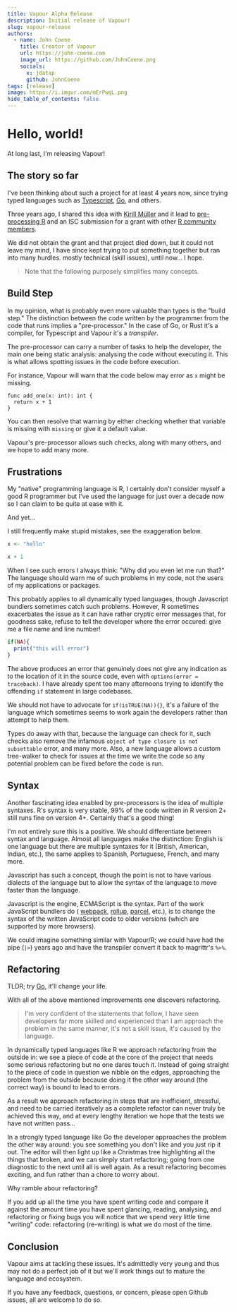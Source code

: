 ```yaml
---
title: Vapour Alpha Release
description: Initial release of Vapour!
slug: vapour-release
authors:
  - name: John Coene
    title: Creator of Vapour
    url: https://john-coene.com
    image_url: https://github.com/JohnCoene.png
    socials:
      x: jdatap 
      github: JohnCoene 
tags: [release]
image: https://i.imgur.com/mErPwqL.png
hide_table_of_contents: false
---
```


# Hello, world!

At long last, I'm releasing Vapour!

<!-- truncate -->

## The story so far

I've been thinking about such a project for at least 4 years now,
since trying typed languages such as [Typescript](https://www.typescriptlang.org/),
[Go](https://go.dev/), and others.

Three years ago, I shared this idea with [Kirill Müller](https://github.com/krlmlr)
and it lead to [pre-processing R](https://github.com/pre-processing-r) and 
an ISC submission for a grant with other
[R community members](https://github.com/orgs/pre-processing-r/people).

We did not obtain the grant and that project died down, but it could not
leave my mind, I have since kept trying to put something together but ran into
many hurdles. mostly technical (skill issues), until now... I hope.

> Note that the following purposely simplifies many concepts.

## Build Step

In my opinion, what is probably even more valuable than types is the "build step."
The distinction between the code written by the programmer from the code that runs
implies a "pre-processor." In the case of Go, or Rust it's a compiler, for 
Typescript and Vapour it's a _transpiler_.

The pre-processor can carry a number of tasks to help the developer,
the main one being static analysis: analysing the code without executing it.
This is what allows spotting issues in the code before execution.

For instance, Vapour will warn that the code below may error as `x`
might be missing.

```vapour
func add_one(x: int): int {
  return x + 1
}
```

You can then resolve that warning by either checking whether that variable is 
missing with `missing` or give it a default value.

Vapour's pre-processor allows such checks, along with many others, and we
hope to add many more.

## Frustrations

My "native" programming language is R, I certainly don't consider myself a good
R programmer but I've used the language for just over a decade now so I can
claim to be quite at ease with it.

And yet...

I still frequently make stupid mistakes, see the exaggeration below.

```r
x <- "hello"

x + 1
```

When I see such errors I always think: "Why did you even let me run that?"
The language should warn me of such problems in my code,
not the users of my applications or packages.

This probably applies to all dynamically typed languages, though
Javascript bundlers sometimes catch such problems.
However, R sometimes exacerbates the issue as it can have rather
cryptic error messages that, for goodness sake, refuse to tell the 
developer where the error occured: give me a file name and line number!

```r
if(NA){
  print("this will error")
}
```

The above produces an error that genuinely does not give any indication as to the location
of it in the source code, even with `options(error = traceback)`. 
I have already spent too many afternoons trying to identify the offending
`if` statement in large codebases.

We should not have to advocate for `if(isTRUE(NA)){}`, it's a failure of the 
language which sometimes seems to work again the developers rather than
attempt to help them.

Types do away with that, because the language can check for it, such 
checks also remove the infamous `object of type closure is not subsettable` error,
and many more.
Also, a new language allows a custom tree-walker to check for issues
at the time we write the code so any potential problem can be fixed before
the code is run.

## Syntax

Another fascinating idea enabled by pre-processors is the idea of multiple
syntaxes. R's syntax is very stable, 99% of the code written in R version 2+
still runs fine on version 4+. Certainly that's a good thing!

I'm not entirely sure this is a positive.
We should differentiate between syntax and language.
Almost all languages make the distinction: English is one language but
there are multiple syntaxes for it (British, American, Indian, etc.),
the same applies to Spanish, Portuguese, French, and many more.

Javascript has such a concept, though the point is not to have various
dialects of the language but to allow the syntax of the language to
move faster than the language.

Javascript is the engine, ECMAScript is the syntax.
Part of the work JavaScript bundlers do (
[webpack](https://webpack.js.org/), 
[rollup](https://rollupjs.org/), 
[parcel](https://parceljs.org/), etc.),
is to change the syntax of the written JavaScript code to older versions
(which are supported by more browsers).

We could imagine something similar with Vapour/R; we could have had the
pipe (`|>`) years ago and have the transpiler convert it back to 
magrittr's `%>%`.

## Refactoring

TLDR; try [Go](https://go.dev), it'll change your life.

With all of the above mentioned improvements one discovers refactoring.

> I'm very confident of the statements that follow, I have seen developers
far more skilled and experienced than I am approach the problem in the same
manner, it's not a skill issue, it's caused by the language.

In dynamically typed languages like R we approach refactoring from the
outside in: we see a piece of code at the core of the project that needs
some serious refactoring but no one dares touch it.
Instead of going straight to the piece of code in question we nibble on the
edges, approaching the problem from the outside because doing it the other
way around (the correct way) is bound to lead to errors.

As a result we approach refactoring in steps that are inefficient, stressful,
and need to be carried iteratively as a complete refactor can never truly 
be achieved this way, and at every lengthy iteration we hope 
that the tests we have not written pass...

In a strongly typed language like Go the developer approaches the problem 
the other way around:
you see something you don't like and you just rip it out.
The editor will then light up like a Christmas tree highlighting all
the things that broken, and we can simply start refactoring; going from 
one diagnostic to the next until all is well again.
As a result refactoring becomes exciting, and fun 
rather than a chore to worry about.

Why ramble abour refactoring?

If you add up all the time you have spent writing code and compare
it against the amount time you have spent glancing, reading, analysing, and
refactoring or fixing bugs you will notice that we spend very little
time "writing" code: refactoring (re-writing) is what we do most of the time.

## Conclusion

Vapour aims at tackling these issues.
It's admittedly very young and thus may not do a perfect job of it but
we'll work things out to mature the language and ecosystem.

If you have any feedback, questions, or concern, please open Github
issues, all are welcome to do so.

